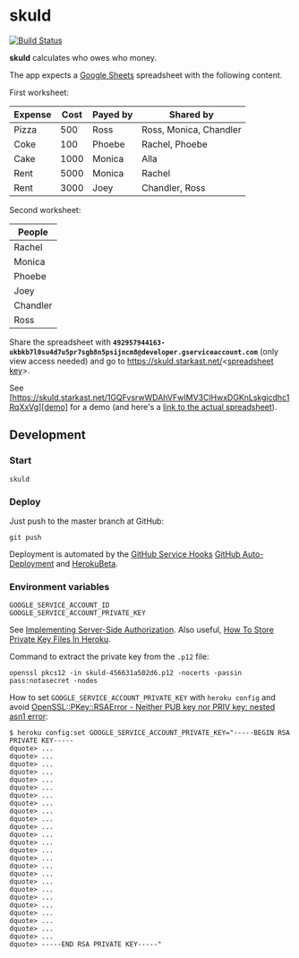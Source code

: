 # skuld

[![Build Status](https://travis-ci.org/dentarg/skuld.svg?branch=master)](https://travis-ci.org/dentarg/skuld)

**skuld** calculates who owes who money.

The app expects a [Google Sheets](http://www.google.com/sheets/about/) spreadsheet with the following content.

First worksheet:

| Expense | Cost | Payed by | Shared by              |
|---------|------|----------|------------------------|
| Pizza   | 500  | Ross     | Ross, Monica, Chandler |
| Coke    | 100  | Phoebe   | Rachel, Phoebe         |
| Cake    | 1000 | Monica   | Alla                   |
| Rent    | 5000 | Monica   | Rachel                 |
| Rent    | 3000 | Joey     | Chandler, Ross         |

Second worksheet:

| People   |
|----------|
| Rachel   |
| Monica   |
| Phoebe   |
| Joey     |
| Chandler |
| Ross     |

Share the spreadsheet with **`492957944163-ukbkb7l0su4d7u5pr7sgb8n5psijncm8@developer.gserviceaccount.com`** (only view access needed) and go to https://skuld.starkast.net/<[spreadsheet key]>.

See [https://skuld.starkast.net/1GQFvsrwWDAhVFwIMV3ClHwxDGKnLskgicdhc1RqXxVg][demo] for a demo (and here's a [link to the actual spreadsheet][demosheet]).

[spreadsheet key]: https://productforums.google.com/forum/#!topic/docs/Vx0rggpH9nQ
[demo]: https://skuld.starkast.net/1GQFvsrwWDAhVFwIMV3ClHwxDGKnLskgicdhc1RqXxVg
[demosheet]: https://docs.google.com/spreadsheets/d/1GQFvsrwWDAhVFwIMV3ClHwxDGKnLskgicdhc1RqXxVg/pubhtml

## Development

### Start

    skuld

### Deploy

Just push to the master branch at GitHub:

    git push

Deployment is automated by the [GitHub Service Hooks](https://github.com/github/github-services) [GitHub Auto-Deployment] and [HerokuBeta].

[GitHub Auto-Deployment]: https://github.com/github/github-services/blob/master/lib/services/auto_deploy.rb
[HerokuBeta]: https://github.com/github/github-services/blob/master/lib/services/heroku_beta.rb

### Environment variables

    GOOGLE_SERVICE_ACCOUNT_ID
    GOOGLE_SERVICE_ACCOUNT_PRIVATE_KEY

See [Implementing Server-Side Authorization](https://developers.google.com/drive/web/auth/web-server). Also useful, [How To Store Private Key Files In Heroku](http://ar.zu.my/how-to-store-private-key-files-in-heroku/).

Command to extract the private key from the `.p12` file:

    openssl pkcs12 -in skuld-456631a502d6.p12 -nocerts -passin pass:notasecret -nodes

How to set `GOOGLE_SERVICE_ACCOUNT_PRIVATE_KEY` with `heroku config` and avoid [OpenSSL::PKey::RSAError - Neither PUB key nor PRIV key: nested asn1 error](https://github.com/opscode-cookbooks/jenkins/issues/148#issuecomment-72346950):

    $ heroku config:set GOOGLE_SERVICE_ACCOUNT_PRIVATE_KEY="-----BEGIN RSA PRIVATE KEY-----
    dquote> ...
    dquote> ...
    dquote> ...
    dquote> ...
    dquote> ...
    dquote> ...
    dquote> ...
    dquote> ...
    dquote> ...
    dquote> ...
    dquote> ...
    dquote> ...
    dquote> ...
    dquote> ...
    dquote> ...
    dquote> ...
    dquote> ...
    dquote> ...
    dquote> ...
    dquote> ...
    dquote> ...
    dquote> ...
    dquote> ...
    dquote> ...
    dquote> ...
    dquote> -----END RSA PRIVATE KEY-----"
